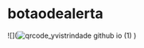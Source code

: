# botaodealerta
![](![qrcode_yvistrindade github io (1)](https://github.com/user-attachments/assets/885598c3-ffce-48de-9333-cdf90e8ff314)
)

